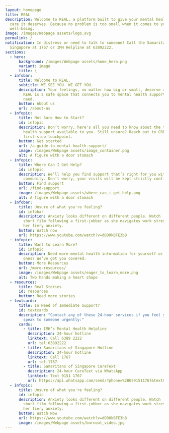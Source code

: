 ```yaml
---
layout: homepage
title: REAL
description: Welcome to REAL, a platform built to give your mental health the
  care it deserves. Because no problem is too small when it comes to your mental
  well-being.
image: /images/Webpage assets/logo.svg
permalink: /
notification: In distress or need to talk to someone? Call the Samaritans of
  Singapore at 1767 or IMH Helpline at 63892222.
sections:
  - hero:
      background: /images/Webpage assets/home_hero.png
      variant: image
      title: \
  - infobar:
      title: Welcome to REAL.
      subtitle: WE SEE YOU. WE GET YOU.
      description: Your feelings, no matter how big or small, deserve real support.
        REAL is a safe space that connects you to mental health support you
        need.
      button: About us
      url: /about-us
  - infopic:
      title: Not Sure How to Start?
      id: infopic
      description: Don’t worry, here's all you need to know about the types of mental
        health support available to you. Still unsure? Reach out to CREST, the
        first-stop touchpoint.
      button: Get started
      url: /a-guide-to-mental-health-support/
      image: /images/Webpage assets/image_container.png
      alt: A figure with a door stomach
  - infopic:
      title: Where Can I Get Help?
      id: infopic
      description: We’ll help you find support that’s right for you within your
        community. Don't worry, your visits will be kept strictly confidential.
      button: Find support
      url: /find-support
      image: /images/Webpage assets/where_can_i_get_help.png
      alt: A figure with a door stomach
  - infobar:
      title: Unsure of what you're feeling?
      id: infobar
      description: Anxiety looks different on different people. Watch ‘Burnout’, our
        short film following a first-jobber as she navigates work stresses with
        her fiery anxiety.
      button: Watch now
      url: https://www.youtube.com/watch?v=dDD0kBFE3b8
  - infopic:
      title: Want to Learn More?
      id: infopic
      description: Need more mental health information for yourself or your loved
        ones? We’ve got you covered.
      button: More Resources
      url: /more-resources/
      image: /images/Webpage assets/eager_to_learn_more.png
      alt: Two hands making a heart shape
  - resources:
      title: Real Stories
      id: resources
      button: Read more stories
  - textcards:
      title: In Need of Immediate Support?
      id: textcards
      description: "Contact any of these 24-hour services if you feel you need to
        speak to someone urgently:"
      cards:
        - title: IMH’s Mental Health Helpline
          description: 24-hour hotline
          linktext: Call 6389 2222
          url: tel:63892222
        - title: Samaritans of Singapore Hotline
          description: 24-hour hotline
          linktext: Call 1767
          url: tel:1767
        - title: Samaritans of Singapore CareText
          description: 24-hour CareText via WhatsApp
          linktext: Text 9151 1767
          url: https://api.whatsapp.com/send/?phone=%2B6591511767&text&type=phone_number&app_absent=0
  - infopic:
      title: Unsure of what you're feeling?
      id: infopic
      description: Anxiety looks different on different people. Watch ‘Burnout’, our
        short film following a first-jobber as she navigates work stresses with
        her fiery anxiety.
      button: Watch Now
      url: https://www.youtube.com/watch?v=dDD0kBFE3b8
      image: /images/Webpage assets/burnout_video.jpg
---
```

